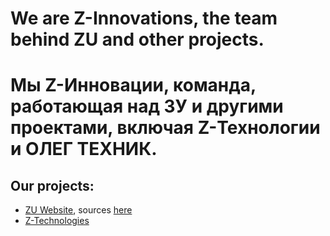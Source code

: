 # We are Z-Innovations, the team behind ZU and other projects.
# Мы Z-Инновации, команда, работающая над ЗУ и другими проектами, включая Z-Технологии и ОЛЕГ ТЕХНИК.

## Our projects:

- [ZU Website](http://zaborostroitelnyuniversity.ru/), sources [here](https://github.com/Z-Innovations/Z-Innovations.github.io)
- [Z-Technologies](https://github.com/Z-Innovations/Z-Technologies)

<!--

**Here are some ideas to get you started:**

🙋‍♀️ A short introduction - what is your organization all about?
🌈 Contribution guidelines - how can the community get involved?
👩‍💻 Useful resources - where can the community find your docs? Is there anything else the community should know?
🍿 Fun facts - what does your team eat for breakfast?
🧙 Remember, you can do mighty things with the power of [Markdown](https://docs.github.com/github/writing-on-github/getting-started-with-writing-and-formatting-on-github/basic-writing-and-formatting-syntax)
-->
